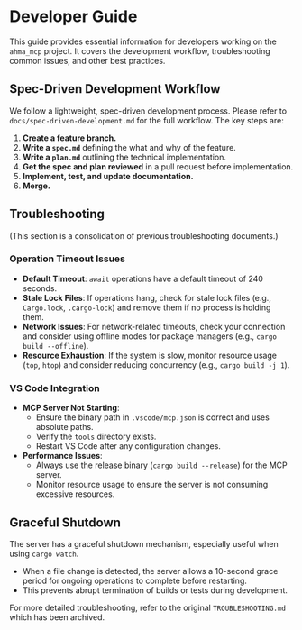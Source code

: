 # Developer Guide

This guide provides essential information for developers working on the `ahma_mcp` project. It covers the development workflow, troubleshooting common issues, and other best practices.

## Spec-Driven Development Workflow

We follow a lightweight, spec-driven development process. Please refer to `docs/spec-driven-development.md` for the full workflow. The key steps are:

1. **Create a feature branch.**
2. **Write a `spec.md`** defining the what and why of the feature.
3. **Write a `plan.md`** outlining the technical implementation.
4. **Get the spec and plan reviewed** in a pull request before implementation.
5. **Implement, test, and update documentation.**
6. **Merge.**

## Troubleshooting

(This section is a consolidation of previous troubleshooting documents.)

### Operation Timeout Issues

* **Default Timeout**: `await` operations have a default timeout of 240 seconds.
* **Stale Lock Files**: If operations hang, check for stale lock files (e.g., `Cargo.lock`, `.cargo-lock`) and remove them if no process is holding them.
* **Network Issues**: For network-related timeouts, check your connection and consider using offline modes for package managers (e.g., `cargo build --offline`).
* **Resource Exhaustion**: If the system is slow, monitor resource usage (`top`, `htop`) and consider reducing concurrency (e.g., `cargo build -j 1`).

### VS Code Integration

* **MCP Server Not Starting**:
  * Ensure the binary path in `.vscode/mcp.json` is correct and uses absolute paths.
  * Verify the `tools` directory exists.
  * Restart VS Code after any configuration changes.
* **Performance Issues**:
  * Always use the release binary (`cargo build --release`) for the MCP server.
  * Monitor resource usage to ensure the server is not consuming excessive resources.

## Graceful Shutdown

The server has a graceful shutdown mechanism, especially useful when using `cargo watch`.

* When a file change is detected, the server allows a 10-second grace period for ongoing operations to complete before restarting.
* This prevents abrupt termination of builds or tests during development.

For more detailed troubleshooting, refer to the original `TROUBLESHOOTING.md` which has been archived.
